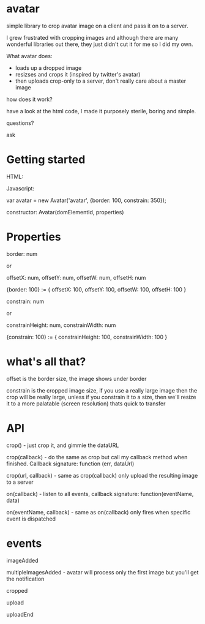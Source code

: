 avatar
======

simple library to crop avatar image on a client and pass it on to a server.

I grew frustrated with cropping images and although there are many wonderful libraries out there, they just didn't cut it for me so I did my own.

What avatar does:

* loads up a dropped image
* resizses and crops it (inspired by twitter's avatar)
* then uploads crop-only to a server, don't really care about a master image

how does it work?

have a look at the html code, I made it purposely sterile, boring and simple.

questions?

ask

Getting started
===============

HTML:

<div id="avatar"></div>

Javascript:

var avatar = new Avatar('avatar', {border: 100, constrain: 350});

constructor:
Avatar(domElementId, properties)

Properties
===========

border: num

or

offsetX: num,
offsetY: num,
offsetW: num,
offsetH: num

{border: 100} := { offsetX: 100, offsetY: 100, offsetW: 100, offsetH: 100 }

constrain: num

or

constrainHeight: num,
constrainWidth: num

{constrain: 100} := { constrainHeight: 100, constrainWidth: 100 }


what's all that?
================

offset is the border size, the image shows under border

constrain is the cropped image size, if you use a really large image then the crop will be really large, unless if you constrain it to a size, then we'll resize it to a more palatable (screen resolution) thats quick to transfer


API
===

crop() - just crop it, and gimmie the dataURL

crop(callback) - do the same as crop but call my callback method when finished. Callback signature: function (err, dataUrl)

crop(url, callback) - same as crop(callback) only upload the resulting image to a server

on(callback) - listen to all events, callback signature: function(eventName, data)

on(eventName, callback) - same as on(callback) only fires when specific event is dispatched

events
======

imageAdded

multipleImagesAdded - avatar will process only the first image but you'll get the notification

cropped

upload

uploadEnd





